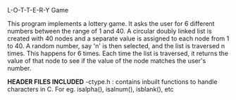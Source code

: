 L-O-T-T-E-R-Y Game

This program implements a lottery game. It asks the user for 6 different numbers between the range of
1 and 40. A circular doubly linked list is created with 40 nodes and a separate value is assigned to 
each node from 1 to 40. A random number, say 'n' is then selected, and the list is traversed n times.
This happens for 6 times. Each time the list is traversed, it returns the value of that node to see 
if the value of the node matches the user's number.

**HEADER FILES INCLUDED**
-ctype.h : contains inbuilt functions to handle characters in C. For eg. isalpha(), isalnum(), isblank(), etc


